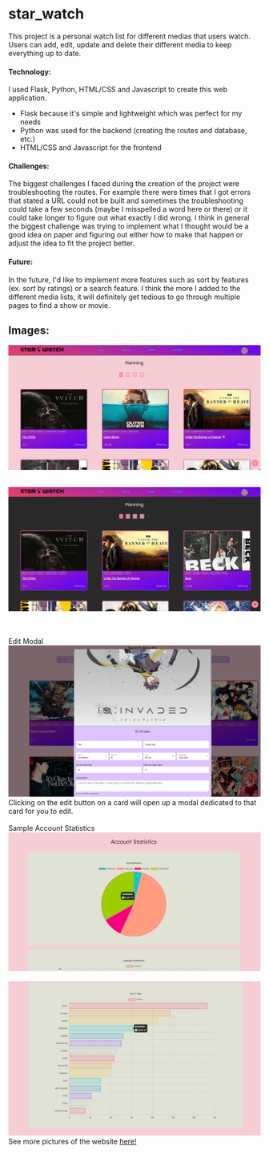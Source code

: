 # star_watch
This project is a personal watch list for different medias that users watch. Users can add, edit, update and delete
their different media to keep everything up to date.

#### Technology:

I used Flask, Python, HTML/CSS and Javascript to create this web application. 
- Flask because it's simple and lightweight which was perfect for my needs
- Python was used for the backend (creating the routes and database, etc.)
- HTML/CSS and Javascript for the frontend

#### Challenges:

The biggest challenges I faced during the creation of the project were troubleshooting the routes. For example there were times that I got errors that stated a URL could not be built 
and sometimes the troubleshooting could take a few seconds (maybe I misspelled a word here or there) or it could take longer to figure out what exactly I did wrong.
I think in general the biggest challenge was trying to implement what I thought would be a good idea on paper and figuring out either how to make that happen or adjust the idea to fit
the project better.

#### Future:

In the future, I'd like to implement more features such as sort by features (ex. sort by ratings) or a search feature. I think the more I added to the different media lists, 
it will definitely get tedious to go through multiple pages to find a show or movie.


## Images:

![Example of Planning Page](https://raw.githubusercontent.com/shann99/star_watch/master/star_watch/static/star_watch_images/planning_page.png)
<br/><br/>

![Dark Mode Planning Page](https://raw.githubusercontent.com/shann99/star_watch/master/star_watch/static/star_watch_images/dark_mode.png)
<br/><br/><br/>

Edit Modal
![Edit modal](https://raw.githubusercontent.com/shann99/star_watch/master/star_watch/static/star_watch_images/edit_modal.png)
<br/> Clicking on the edit button on a card will open up a modal dedicated to that card for you to edit. 
<br/><br/>
Sample Account Statistics
![Sample Stats](https://raw.githubusercontent.com/shann99/star_watch/master/star_watch/static/star_watch_images/stats_list_count.png)
<br/><br/>
![2nd sample stats](https://raw.githubusercontent.com/shann99/star_watch/master/star_watch/static/star_watch_images/stats_tags.png)
See more pictures of the website [here!](https://github.com/shann99/star_watch/tree/master/star_watch/static/star_watch_images)
